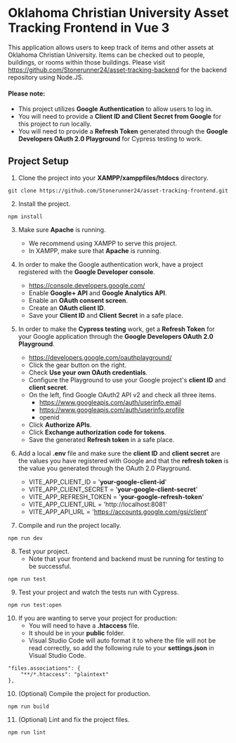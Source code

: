 # Oklahoma Christian University Asset Tracking Frontend in Vue 3

This application allows users to keep track of items and other assets at Oklahoma Christian University. Items can be checked out to people, buildings, or rooms within those buildings. Please visit https://github.com/Stonerunner24/asset-tracking-backend for the backend repository using Node.JS.

#### Please note:

- This project utilizes **Google Authentication** to allow users to log in.
- You will need to provide a **Client ID and Client Secret from Google** for this project to run locally.
- You will need to provide a **Refresh Token** generated through the **Google Developers OAuth 2.0 Playground** for Cypress testing to work.

## Project Setup

1. Clone the project into your **XAMPP/xamppfiles/htdocs** directory.

```
git clone https://github.com/Stonerunner24/asset-tracking-frontend.git
```

2. Install the project.

```
npm install
```

3. Make sure **Apache** is running.

   - We recommend using XAMPP to serve this project.
   - In XAMPP, make sure that **Apache** is running.

4. In order to make the Google authentication work, have a project registered with the **Google Developer console**.

   - https://console.developers.google.com/
   - Enable **Google+ API** and **Google Analytics API**.
   - Enable an **OAuth consent screen**.
   - Create an **OAuth client ID**.
   - Save your **Client ID** and **Client Secret** in a safe place.

5. In order to make the **Cypress testing** work, get a **Refresh Token** for your Google application through the **Google Developers OAuth 2.0 Playground**.

   - https://developers.google.com/oauthplayground/
   - Click the gear button on the right.
   - Check **Use your own OAuth credentials**.
   - Configure the Playground to use your Google project's **client ID** and **client secret**.
   - On the left, find Google OAuth2 API v2 and check all three items.
     - https://www.googleapis.com/auth/userinfo.email
     - https://www.googleapis.com/auth/userinfo.profile
     - openid
   - Click **Authorize APIs**.
   - Click **Exchange authorization code for tokens**.
   - Save the generated **Refresh token** in a safe place.

6. Add a local **.env** file and make sure the **client ID** and **client secret** are the values you have registered with Google and that the **refresh token** is the value you generated through the OAuth 2.0 Playground.

   - VITE_APP_CLIENT_ID = '**your-google-client-id**'
   - VITE_APP_CLIENT_SECRET = '**your-google-client-secret**'
   - VITE_APP_REFRESH_TOKEN = '**your-google-refresh-token**'
   - VITE_APP_CLIENT_URL = 'http://localhost:8081'
   - VITE_APP_API_URL = 'https://accounts.google.com/gsi/client'

7. Compile and run the project locally.

```
npm run dev
```

8. Test your project.
   - Note that your frontend and backend must be running for testing to be successful.

```
npm run test
```

9. Test your project and watch the tests run with Cypress.

```
npm run test:open
```

10. If you are wanting to serve your project for production:
    - You will need to have a **.htaccess** file.
    - It should be in your **public** folder.
    - Visual Studio Code will auto format it to where the file will not be read correctly, so add the following rule to your **settings.json** in Visual Studio Code.

```
"files.associations": {
    "**/*.htaccess": "plaintext"
},
```

10. (Optional) Compile the project for production.

```
npm run build
```

11. (Optional) Lint and fix the project files.

```
npm run lint
```
